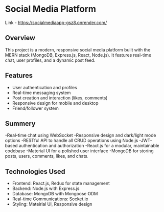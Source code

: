 # Social Media Platform
Link - https://socialmediaapp-gsz8.onrender.com/
## Overview
This project is a modern, responsive social media platform built with the MERN stack (MongoDB, Express.js, React, Node.js). It features real-time chat, user profiles, and a dynamic post feed.

## Features
- User authentication and profiles
- Real-time messaging system
- Post creation and interaction (likes, comments)
- Responsive design for mobile and desktop
- Friend/follower system

## Summery 
-Real-time chat using WebSocket
-Responsive design and dark/light mode options
-RESTful API to handle all CRUD operations using Node.js
-JWT-based authentication and authorization
-React.js for a modular, maintainable codebase
-Material UI for a polished user interface
-MongoDB for storing posts, users, comments, likes, and chats.

## Technologies Used
- Frontend: React.js, Redux for state management
- Backend: Node.js with Express.js
- Database: MongoDB with Mongoose ODM
- Real-time Communications: Socket.io
- Styling: Mateirial UI, Responsive design
